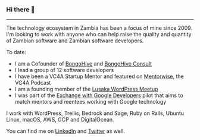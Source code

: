 ### Hi there 👋

---

The technology ecosystem in Zambia has been a focus of mine since 2009. I'm looking to work with anyone who can help raise the quality and quantity of Zambian software and Zambian software developers.

To date:
- I am a Cofounder of [BongoHive](http://bongohive.co.zm) and [BongoHive Consult](http://bongohive.co.zm/consult)
- I lead a group of 12 software developers
- I have been a VC4A Startup Mentor and featured on [Mentorwise](https://vc4a.com/blog/channels/mentorwise/), the VC4A Podcast
- I am a founding member of the [Lusaka WordPress Meetup](https://wplusaka.wordpress.com)
- I was part of the [Exchange with Google Developers](https://events.withgoogle.com/exchange-with-google-developers/) pilot that aims to match mentors and mentees working with Google technology

I work with WordPress, Trellis, Bedrock and Sage, Ruby on Rails, Ubuntu Linux, macOS, AWS, GCP and DigitalOcean.

You can find me on [LinkedIn](https://www.linkedin.com/in/silumesii/) and [Twitter](https://twitter.com/silumesii) as well.

<!--
**smaboshe/smaboshe** is a ✨ _special_ ✨ repository because its `README.md` (this file) appears on your GitHub profile.

Here are some ideas to get you started:

- 🔭 I’m currently working on ...
- 🌱 I’m currently learning ...
- 👯 I’m looking to collaborate on ...
- 🤔 I’m looking for help with ...
- 💬 Ask me about ...
- 📫 How to reach me: ...
- 😄 Pronouns: ...
- ⚡ Fun fact: ...
-->
